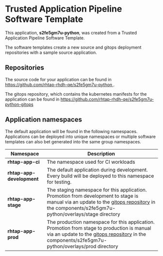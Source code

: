 # Trusted Application Pipeline Software Template

This application, **s2fe5gm7u-python**, was created from a Trusted Application Pipeline Software Template.

The software templates create a new source and gitops deployment repositories with a sample source application. 

## Repositories

The source code for your application can be found in [https://github.com/rhtap-rhdh-qe/s2fe5gm7u-python ](https://github.com/rhtap-rhdh-qe/s2fe5gm7u-python ).
 
The gitops repository, which contains the kubernetes manifests for the application can be found in 
[https://github.com/rhtap-rhdh-qe/s2fe5gm7u-python-gitops ](https://github.com/rhtap-rhdh-qe/s2fe5gm7u-python-gitops ) 

## Application namespaces 

The default application will be found in the following namespaces. Applications can be deployed into unique namespaces or multiple software templates can also bet generated into the same group namespaces.  

|  Namespace   |  Description   |  
| -------- | -------- |
| **rhtap-app-ci** | The namespace used for CI workloads |
| **rhtap-app-development** | The default application during development. Every build will be deployed to this namespace for testing. |
| **rhtap-app-stage** | The staging namespace for this application. Promotion from development to stage is manual via an update to the [gitops repository](https://github.com/rhtap-rhdh-qe/s2fe5gm7u-python-gitops ) in the components/s2fe5gm7u-python/overlays/stage directory |
| **rhtap-app-prod** | The production namespace for this application. Promotion from stage to production is manual via an update to the [gitops repository](https://github.com/rhtap-rhdh-qe/s2fe5gm7u-python-gitops ) in the components/s2fe5gm7u-python/overlays/prod directory |